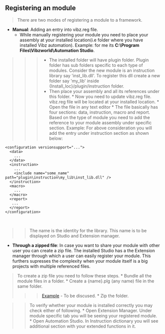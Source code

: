 ## Registering an module ##
> There are two modes of registering a module to a framework.
  * **Manual**: Adding an entry into vibz.reg file.
    * While manually registering your module you need to place your assembly at your installed location(i.e folder where you have installed Vibz automation). Example: for me its **C:\Program Files\Vibzworld\Automation Studio**.
> > > - The installed folder will have plugin folder. Plugin folder has sub folders specific to each type of modules. Consider the new module is an instruction library say 'inst\_lib.dll'. To register this dll create a new folder say 'my\_lib' inside {Install\_loc}/plugin/instruction folder. <br />
> > > - Then place your assembly and all its references under this folder.
    * Now you need to update vibz.reg file. vibz.reg file will be located at your installed location.
    * Open the file in any text editor
    * The file basically has four sections: data, instruction, macro and report. Based on the type of module you need to add the reference to your module assembly under specific section.
> > > Example: For above consideration you will add the entry under instruction section as shown below:
```
<configuration versionsupport="...">
  <data>
    ...
  </data>
  <instruction>
    ...
    <include name="some_name" path="plugin\instruction\my_lib\inst_lib.dll" />
  </instruction>
  <macro>
    ...
  </macro>
  <report>
   ...  
  </report>
</configuration>
```
<br />

> > The name is the identity for the library. This name is to be displayed on Studio and Extension manager.
  * **Through a zipped file**: In case you want to share your module with other user you can create a zip file. The installed Studio has a the Extension manager through which a user can easily register your module. This furthers supresses the complexity when your module itself is a big projects with multiple referenced files.

> To create a zip file you need to follow these steps.
    * Bundle all the module files in a folder.
    * Create a {name}.plg (any name) file in the same folder.
> > > [Example](http://vauto.googlecode.com/files/web.plg) - To be discused.
    * Zip the folder.
<p />

> > To verify whether your module is installed correctly you may check either of following.
    * Open Extension Manager. Under module specific tab you will be seeing your registered module.
    * Open Automation Studio. In Instruction dictionary you will see additional section with your extended functions in it.